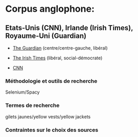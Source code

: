 # Corpus anglophone: 
## Etats-Unis (CNN), Irlande (Irish Times), Royaume-Uni (Guardian)

  - [The Guardian](http://www.guardian.co.uk) (centre/centre-gauche, libéral)

  - [The Irish Times](http://www.irishtimes.com/search/search-7.4195619?q=gilets+jaunes) (libéral, social-démocrate)

  - [CNN](http://us.cnn.com/search/?q=gilets+jaunes)

### Méthodologie et outils de recherche
Selenium/Spacy
### Termes de recherche
gilets jaunes/yellow vests/yellow jackets
### Contraintes sur le choix des sources



